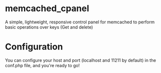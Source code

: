 # memcached_cpanel
A simple, lightweight, responsive control panel for memcached to perform basic operations over keys (Get and delete)

# Configuration
You can configure your host and port (localhost and 11211 by default) in the conf.php file, and you're ready to go!
